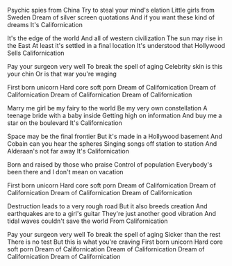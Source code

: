Psychic spies from China
Try to steal your mind's elation
Little girls from Sweden
Dream of silver screen quotations
And if you want these kind of dreams
It's Californication

It's the edge of the world
And all of western civilization
The sun may rise in the East
At least it's settled in a final location
It's understood that Hollywood
Sells Californication

Pay your surgeon very well
To break the spell of aging
Celebrity skin is this your chin
Or is that war you're waging


First born unicorn
Hard core soft porn
Dream of Californication
Dream of Californication
Dream of Californication
Dream of Californication

Marry me girl be my fairy to the world
Be my very own constellation
A teenage bride with a baby inside
Getting high on information
And buy me a star on the boulevard
It's Californication

Space may be the final frontier
But it's made in a Hollywood basement
And Cobain can you hear the spheres
Singing songs off station to station
And Alderaan's not far away
It's Californication

Born and raised by those who praise
Control of population
Everybody's been there and
I don't mean on vacation

First born unicorn
Hard core soft porn
Dream of Californication
Dream of Californication
Dream of Californication
Dream of Californication

Destruction leads to a very rough road
But it also breeds creation
And earthquakes are to a girl's guitar
They're just another good vibration
And tidal waves couldn't save the world
From Californication

Pay your surgeon very well
To break the spell of aging
Sicker than the rest
There is no test
But this is what you're craving
First born unicorn
Hard core soft porn
Dream of Californication
Dream of Californication
Dream of Californication
Dream of Californication
